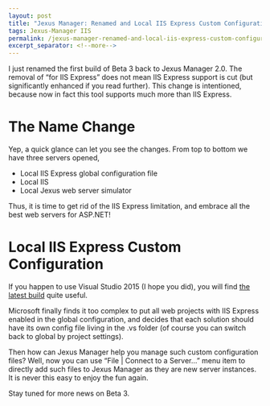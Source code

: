 ```yaml
---
layout: post
title: "Jexus Manager: Renamed and Local IIS Express Custom Configuration Support"
tags: Jexus-Manager IIS
permalink: /jexus-manager-renamed-and-local-iis-express-custom-configuration-support-8cff599d012b
excerpt_separator: <!--more-->
---
```

I just renamed the first build of Beta 3 back to Jexus Manager 2.0. The removal of “for IIS Express” does not mean IIS Express support is cut (but significantly enhanced if you read further). This change is intentioned, because now in fact this tool supports much more than IIS Express.
<!--more-->

# The Name Change

Yep, a quick glance can let you see the changes. From top to bottom we have three servers opened,

* Local IIS Express global configuration file
* Local IIS
* Local Jexus web server simulator

Thus, it is time to get rid of the IIS Express limitation, and embrace all the best web servers for ASP.NET!

# Local IIS Express Custom Configuration

If you happen to use Visual Studio 2015 (I hope you did), you will find [the latest build](https://devblogs.microsoft.com/dotnet/new-asp-net-features-and-fixes-in-visual-studio-2015-rc/) quite useful.

Microsoft finally finds it too complex to put all web projects with IIS Express enabled in the global configuration, and decides that each solution should have its own config file living in the .vs folder (of course you can switch back to global by project settings).

Then how can Jexus Manager help you manage such custom configuration files? Well, now you can use “File | Connect to a Server…” menu item to directly add such files to Jexus Manager as they are new server instances. It is never this easy to enjoy the fun again.

Stay tuned for more news on Beta 3.

